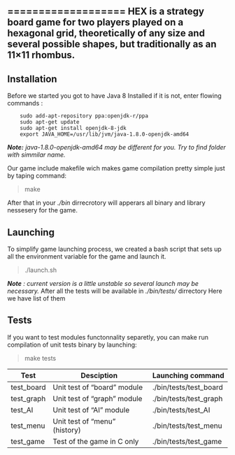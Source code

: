 ===================
**HEX**  is a strategy board game for two players played on a hexagonal grid, theoretically of any size and several possible shapes, but traditionally as an 11×11 rhombus. 
-------------------


Installation
-------------
Before we started you got to have Java 8 Installed if it is not, enter flowing commands :
   

	    sudo add-apt-repository ppa:openjdk-r/ppa
        sudo apt-get update
        sudo apt-get install openjdk-8-jdk
        export JAVA_HOME=/usr/lib/jvm/java-1.8.0-openjdk-amd64

   ***Note:** java-1.8.0-openjdk-amd64 may be different for you. Try to find folder with simmilar name.*

Our game include makefile wich makes game compilation pretty simple just by taping command:


> make

After that in your *./bin* dirrecrotory will apperars all binary and library nessesery for the game.

Launching
-------------
To simplify game launching process, we created a bash script that sets up all the environment variable for the game and launch it.
> ./launch.sh
>
***Note** : current version is a little unstable so several launch may be necessary.*
After all the tests will be available in *./bin/tests/* dirrectory
Here we have list of them


Tests
--------------------
If you want to test modules functonnality separetly, you can make run compilation of unit tests binary by launching:

> make tests

Test           | Desciption              | Launching command
-------------- | ------------------------|------------------
test_board     | Unit test of “board” module |./bin/tests/test_board
test_graph | Unit test of “graph” module | ./bin/tests/test_graph
test_AI | Unit test of  “AI” module | ./bin/tests/test_AI
test_menu | Unit test of  “menu” (history) | ./bin/tests/test_menu
test_game | Test of the game in C only | ./bin/tests/test_game
